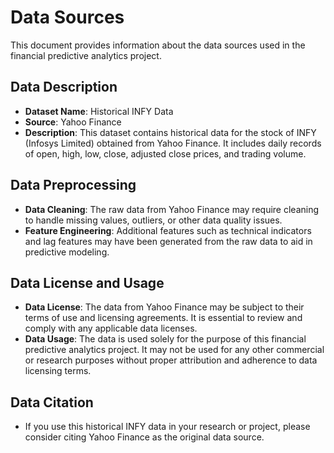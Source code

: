 # Data Sources

This document provides information about the data sources used in the financial predictive analytics project.

## Data Description

- **Dataset Name**: Historical INFY Data
- **Source**: Yahoo Finance
- **Description**: This dataset contains historical data for the stock of INFY (Infosys Limited) obtained from Yahoo Finance. It includes daily records of open, high, low, close, adjusted close prices, and trading volume.

## Data Preprocessing

- **Data Cleaning**: The raw data from Yahoo Finance may require cleaning to handle missing values, outliers, or other data quality issues.
- **Feature Engineering**: Additional features such as technical indicators and lag features may have been generated from the raw data to aid in predictive modeling.

## Data License and Usage

- **Data License**: The data from Yahoo Finance may be subject to their terms of use and licensing agreements. It is essential to review and comply with any applicable data licenses.
- **Data Usage**: The data is used solely for the purpose of this financial predictive analytics project. It may not be used for any other commercial or research purposes without proper attribution and adherence to data licensing terms.

## Data Citation

- If you use this historical INFY data in your research or project, please consider citing Yahoo Finance as the original data source.


